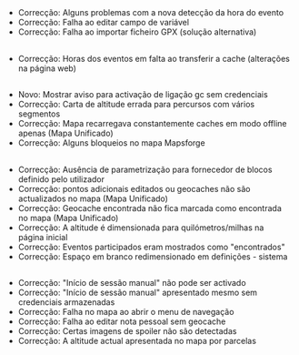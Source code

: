 ##
- Correcção: Alguns problemas com a nova detecção da hora do evento
- Correcção: Falha ao editar campo de variável
- Correcção: Falha ao importar ficheiro GPX (solução alternativa)

##
- Correcção: Horas dos eventos em falta ao transferir a cache (alterações na página web)

##
- Novo: Mostrar aviso para activação de ligação gc sem credenciais
- Correcção: Carta de altitude errada para percursos com vários segmentos
- Correcção: Mapa recarregava constantemente caches em modo offline apenas (Mapa Unificado)
- Correcção: Alguns bloqueios no mapa Mapsforge

##
- Correcção: Ausência de parametrização para fornecedor de blocos definido pelo utilizador
- Correcção: pontos adicionais editados ou geocaches não são actualizados no mapa (Mapa Unificado)
- Correcção: Geocache encontrada não fica marcada como encontrada no mapa (Mapa Unificado)
- Correcção: A altitude é dimensionada para quilómetros/milhas na página inicial
- Correcção: Eventos participados eram mostrados como "encontrados"
- Correcção: Espaço em branco redimensionado em definições - sistema

##
- Correcção: "Início de sessão manual" não pode ser activado
- Correcção: "Início de sessão manual" apresentado mesmo sem credenciais armazenadas
- Correcção: Falha no mapa ao abrir o menu de navegação
- Correcção: Falha ao editar nota pessoal sem geocache
- Correcção: Certas imagens de spoiler não são detectadas
- Correcção: A altitude actual apresentada no mapa por parcelas
